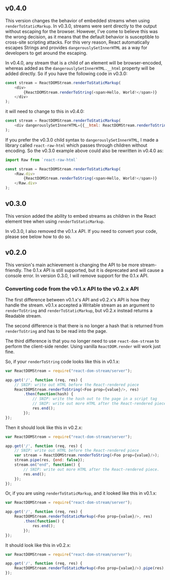 ## v0.4.0

This version changes the behavior of embedded streams when using `renderToStaticMarkup`. In v0.3.0, streams were sent directly to the output without escaping for the browser. However, I've come to believe this was the wrong decision, as it means that the default behavior is susceptible to cross-site scripting attacks. For this very reason, React automatically escapes Strings and provides `dangerouslySetInnerHTML` as a way for developers to get around the escaping.

In v0.4.0, any stream that is a child of an element will be browser-encoded, whereas added as the `dangerouslySetInnerHTML.__html` property will be added directly. So if you have the following code in v0.3.0:

```javascript
const stream = ReactDOMStream.renderToStaticMarkup(
	<div>
		{ReactDOMStream.renderToString(<span>Hello, World!</span>)}
	</div>
);
```

it will need to change to this in v0.4.0:

```javascript
const stream = ReactDOMStream.renderToStaticMarkup(
	<div dangerouslySetInnerHTML={{__html: ReactDOMStream.renderToString(<span>Hello, World!</span>)}} />
);
```

If you prefer the v0.3.0 child syntax to `dangerouslySetInnerHTML`, I made a library called `react-raw-html` which passes through children without encoding. So the v0.3.0 example above could also be rewritten in v0.4.0 as:

```javascript
import Raw from `react-raw-html`

const stream = ReactDOMStream.renderToStaticMarkup(
	<Raw.div>
		{ReactDOMStream.renderToString(<span>Hello, World!</span>)}
	</Raw.div>
);
```


## v0.3.0

This version added the ability to embed streams as children in the React element tree when using `renderToStaticMarkup`. 

In v0.3.0, I also removed the v0.1.x API. If you need to convert your code, please see below how to do so.

## v0.2.0

This version's main achievement is changing the API to be more stream-friendly. The 0.1.x API is still supported, but it is deprecated and will cause a console error. In version 0.3.0, I will remove support for the 0.1.x API.

### Converting code from the v0.1.x API to the v0.2.x API

The first difference between v0.1.x's API and v0.2.x's API is how they handle the stream. v0.1.x accepted a Writable stream as an argument to `renderToString` and `renderToStaticMarkup`, but v0.2.x instead returns a Readable stream.

The second difference is that there is no longer a hash that is returned from `renderToString` and has to be read into the page.

The third difference is that you no longer need to use `react-dom-stream` to perform the client-side render. Using vanilla `ReactDOM.render` will work just fine.

So, if your `renderToString` code looks like this in v0.1.x:

```javascript
var ReactDOMStream = require("react-dom-stream/server");

app.get('/', function (req, res) {
	// SNIP: write out HTML before the React-rendered piece
	ReactDOMStream.renderToString(<Foo prop={value}/>, res)
		.then(function(hash) {
			// SNIP: write the hash out to the page in a script tag
			// SNIP: write out more HTML after the React-rendered piece.
			res.end();
		});
});
```

Then it should look like this in v0.2.x:

```javascript
var ReactDOMStream = require("react-dom-stream/server");

app.get('/', function (req, res) {
	// SNIP: write out HTML before the React-rendered piece
	var stream = ReactDOMStream.renderToString(<Foo prop={value}/>);
	stream.pipe(res, {end: false});
	stream.on("end", function() {
		// SNIP: write out more HTML after the React-rendered piece.
		res.end();
	});
});
```

Or, if you are using `renderToStaticMarkup`, and it looked like this in v0.1.x:

```javascript
var ReactDOMStream = require("react-dom-stream/server");

app.get('/', function (req, res) {
	ReactDOMStream.renderToStaticMarkup(<Foo prop={value}/>, res)
		.then(function() {
			res.end();
		});
});
```

It should look like this in v0.2.x:

```javascript
var ReactDOMStream = require("react-dom-stream/server");

app.get('/', function (req, res) {
	ReactDOMStream.renderToStaticMarkup(<Foo prop={value}/>).pipe(res);
});
```
